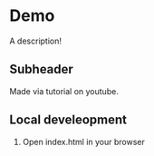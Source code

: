 # Demo

A description!

## Subheader
Made via tutorial on youtube.

## Local develeopment
1. Open index.html in your browser